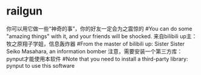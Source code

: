 # railgun
你可以用它做一些“神奇的事”，你的好友一定会为之震惊的 #You can do some "amazing things" with it, and your friends will be shocked.
来自bilibili up主：牧之原翔子学姐，信息轰炸器 #From the master of bilibili up: Sister Sister Seiko Masahara, an information bomber
注意，需要安装一个第三方库：pynput才能使用本软件 #Note that you need to install a third-party library: pynput to use this software
